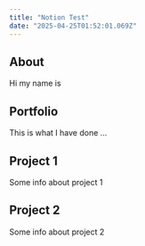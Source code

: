 ```yaml
---
title: "Notion Test"
date: "2025-04-25T01:52:01.069Z"
---
```



## About

Hi my name is


## Portfolio

This is what I have done …


## Project 1

Some info about project 1


## Project 2

Some info about project 2


